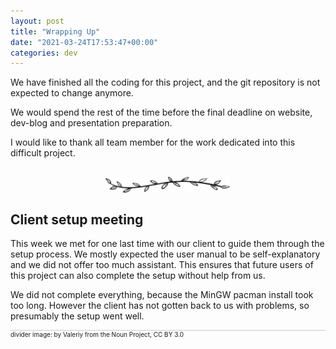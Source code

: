 ```yaml
---
layout: post
title: "Wrapping Up"
date: "2021-03-24T17:53:47+00:00"
categories: dev
---
```


We have finished all the coding for this project, and the git repository is not expected to change anymore.

We would spend the rest of the time before the final deadline on website, dev-blog and presentation preparation.

I would like to thank all team member for the work dedicated into this difficult project.

<img src="/assets/images/divider.svg" style="width: 200px; display: block; margin: 30px auto;">

## Client setup meeting

This week we met for one last time with our client to guide them through the setup process. We mostly expected the user manual to be self-explanatory and we did not offer too much assistant. This ensures that future users of this project can also complete the setup without help from us.

We did not complete everything, because the MinGW pacman install took too long. However the client has not gotten back to us with problems, so presumably the setup went well.

<div style="border-top: solid 1px #ccc; font-size: 10px;">
divider image: by Valeriy from the Noun Project, CC BY 3.0
</div>
